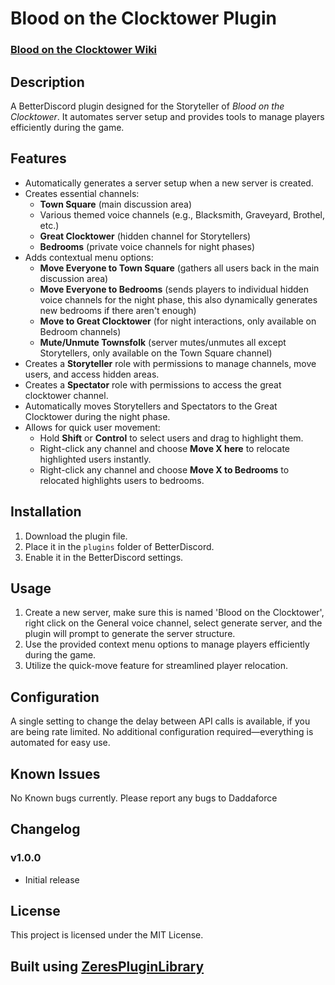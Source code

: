 # Blood on the Clocktower Plugin
### [Blood on the Clocktower Wiki](https://wiki.bloodontheclocktower.com/Main_Page)

## Description
A BetterDiscord plugin designed for the Storyteller of *Blood on the Clocktower*. It automates server setup and provides tools to manage players efficiently during the game.

## Features
- Automatically generates a server setup when a new server is created.
- Creates essential channels:
  - **Town Square** (main discussion area)
  - Various themed voice channels (e.g., Blacksmith, Graveyard, Brothel, etc.)
  - **Great Clocktower** (hidden channel for Storytellers)
  - **Bedrooms** (private voice channels for night phases)
- Adds contextual menu options:
  - **Move Everyone to Town Square** (gathers all users back in the main discussion area)
  - **Move Everyone to Bedrooms** (sends players to individual hidden voice channels for the night phase, this also dynamically generates new bedrooms if there aren't enough)
  - **Move to Great Clocktower** (for night interactions, only available on Bedroom channels)
  - **Mute/Unmute Townsfolk** (server mutes/unmutes all except Storytellers, only available on the Town Square channel)
- Creates a **Storyteller** role with permissions to manage channels, move users, and access hidden areas.
- Creates a **Spectator** role with permissions to access the great clocktower channel.
- Automatically moves Storytellers and Spectators to the Great Clocktower during the night phase.
- Allows for quick user movement:
  - Hold **Shift** or **Control** to select users and drag to highlight them.
  - Right-click any channel and choose **Move X here** to relocate highlighted users instantly.
  - Right-click any channel and choose **Move X to Bedrooms** to relocated highlights users to bedrooms.

## Installation
1. Download the plugin file.
2. Place it in the `plugins` folder of BetterDiscord.
3. Enable it in the BetterDiscord settings.

## Usage
1. Create a new server, make sure this is named 'Blood on the Clocktower', right click on the General voice channel, select generate server, and the plugin will prompt to generate the server structure.
2. Use the provided context menu options to manage players efficiently during the game.
3. Utilize the quick-move feature for streamlined player relocation.

## Configuration
A single setting to change the delay between API calls is available, if you are being rate limited.
No additional configuration required—everything is automated for easy use.

## Known Issues
No Known bugs currently. Please report any bugs to Daddaforce

## Changelog
### v1.0.0
- Initial release

## License
This project is licensed under the MIT License.

## Built using [ZeresPluginLibrary](https://betterdiscord.app/plugin/ZeresPluginLibrary)